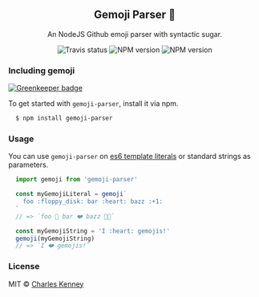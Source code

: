 <h2 align="center">Gemoji Parser 🚀</h1>
<p align="center">An NodeJS Github emoji parser with syntactic sugar.</p>
<p align="center">
  <img src="https://travis-ci.org/Charliekenney23/gemoji-parser.svg" alt="Travis status" href="https://travis-ci.org/Charliekenney23/gemoji-parser">
  <img src="https://img.shields.io/npm/v/gemoji-parser.svg" alt="NPM version" href="https://npmjs.org/gemoji-parser">
  <img src="https://img.shields.io/npm/dt/gemoji-parser.svg" alt="NPM version" href="https://npmjs.org/gemoji-parser">
</p>

### Including gemoji

[![Greenkeeper badge](https://badges.greenkeeper.io/Charliekenney23/gemoji-parser.svg)](https://greenkeeper.io/)

To get started with `gemoji-parser`, install it via npm.

```bash
  $ npm install gemoji-parser
```
 
### Usage

You can use `gemoji-parser` on [es6 template literals](https://developer.mozilla.org/en-US/docs/Web/JavaScript/Reference/Template_literals) or standard strings as parameters.

```js
  import gemoji from 'gemoji-parser'

  const myGemojiLiteral = gemoji`
    foo :floppy_disk: bar :heart: bazz :+1:
  `
  // => `foo 💾 bar ❤️ bazz 👍🏽`

  const myGemojiString = 'I :heart: gemojis!'
  gemoji(myGemojiString)
  // => `I ❤️ gemojis!`
```

### License

MIT © [Charles Kenney](https://github.com/charliekenney23)
